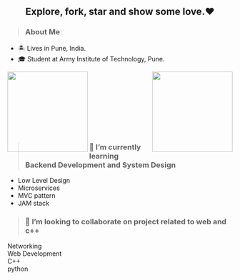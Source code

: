   <h2 align="center">Explore, fork, star and show some love.❤️</h2>
  
  <blockquote><h3>About Me</h3></blockquote>
  <ul>
    <li>🏝️ Lives in Pune, India.</li>
    <li>🎓 Student at Army Institute of Technology, Pune.</li>
  </ul>
  
  
  <div>
    <img align="left" height=180em src="https://github-readme-stats.vercel.app/api/top-langs/?username=sourabhmandal&theme=vue&hide=css,tcl,html"></img>
    <img align="right" height=180em src="https://github-readme-stats.vercel.app/api?username=sourabhmandal&count_private=true&show_icons=true&theme=vue&include_all_commits=true"></img>
  </div>

  <br/><br/><br/><br/><br/><br/><br/><br/>

  
  <blockquote><h3>🌱 I’m currently learning Backend Development and System Design</h3></blockquote>
  <ul>
    <li>Low Level Design</li>
    <li>Microservices</li>
    <li>MVC pattern</li>
    <li>JAM stack</li>
  </ul>
  
  <blockquote><h3>👯 I’m looking to collaborate on project related to web and c++</h3></blockquote>
  <p>
        Networking<br/>
        Web Development<br/>
        C++<br/>
        python<br/>
  </p>
  <!--
  **sourabhmandal/sourabhmandal** is a ✨ _special_ ✨ repository because its `README.md` (this file) appears on your GitHub profile.
  
    Here are some ideas to get you started:

    - 🔭 I’m currently working on ...
    - 🌱 I’m currently learning ...
    - 🤔 I’m looking for help with ...
    - 💬 Ask me about ...
    - 📫 How to reach me: ...
    - 😄 Pronouns: ...
    - ⚡ Fun fact: ...
  -->
  
